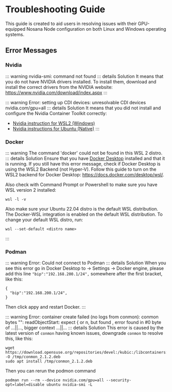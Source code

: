 # Troubleshooting Guide

This guide is created to aid users in resolving issues with their GPU-equipped Nosana Node configuration on both Linux and Windows operating systems.

## Error Messages

### Nvidia

::: warning nvidia-smi: command not found
::: details Solution
It means that you do not have NVIDIA drivers installed. To install them, download and install the correct drivers from the NVIDIA website: https://www.nvidia.com/download/index.aspx
:::

::: warning Error: setting up CDI devices: unresolvable CDI devices nvidia.com/gpu=all
::: details Solution
It means that you did not install and configure the Nvidia Container Toolkit correctly:

- [Nvidia instruction for WSL2 (Windows)](https://docs.nosana.io/nodes/testgrid-windows.html#install-the-nvidia-container-toolkit)
- [Nvidia instructions for Ubuntu (Native)](https://docs.nosana.io/nodes/testgrid-ubuntu.html#guide-to-install-nvidia-container-toolkit)
  :::

### Docker

::: warning The command 'docker' could not be found in this WSL 2 distro.
::: details Solution
Ensure that you have [Docker Desktop](https://docs.docker.com/desktop/install/windows-install/) installed and that it is running. If you still have this error message, check if Docker Desktop is using the WSL2 Backend (not Hyper-V). Follow this guide to turn on the WSL2 backend for Docker Desktop: https://docs.docker.com/desktop/wsl/.

Also check with Command Prompt or Powershell to make sure you have WSL version 2 installed:

```
wsl -l -v
```

Also make sure your Ubuntu 22.04 distro is the default WSL distribution. The Docker-WSL integration is enabled on the default WSL distribution. To change your default WSL distro, run:

```
wsl --set-default <distro name>
```

:::

### Podman

::: warning Error: Could not connect to Podman
::: details Solution
When you see this error go in Docker Desktop to -> Settings -> Docker engine, please add this line `"bip":"192.168.200.1/24",` somewhere after the first bracket, like this:

```
{
  "bip":"192.168.200.1/24",
}
```

Then click appy and restart Docker.
:::

::: warning Error: container create failed (no logs from conmon): conmon bytes "": readObjectStart: expect { or n, but found , error found in #0 byte of ...||..., bigger context ...||...
::: details Solution
This error is caused by the latest version of `conmon` having known issues, downgrade `conmon` to resolve this, like this:

```
wget https://download.opensuse.org/repositories/devel:/kubic:/libcontainers:/stable/xUbuntu_22.04/amd64/conmon_2.1.2~0_amd64.deb -O /tmp/conmon_2.1.2.deb
sudo apt install /tmp/conmon_2.1.2.deb
```

Then you can rerun the podmon command

```
podman run --rm --device nvidia.com/gpu=all --security-opt=label=disable ubuntu nvidia-smi -L
```
